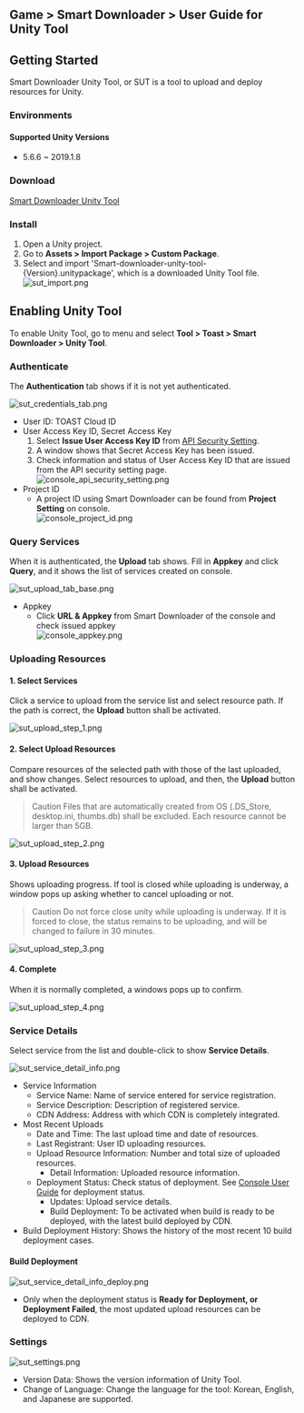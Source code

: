## Game > Smart Downloader > User Guide for Unity Tool 

## Getting Started 

Smart Downloader Unity Tool, or SUT is a tool to upload and deploy resources for Unity.  

### Environments

#### Supported Unity Versions

* 5.6.6 ~ 2019.1.8

### Download

[Smart Downloader Unity Tool](/Download/#game-smart-downloader)


### Install  

1. Open a Unity project. 
2. Go to **Assets > Import Package > Custom Package**.
3. Select and import 'Smart-downloader-unity-tool-{Version}.unitypackage', which is a downloaded Unity Tool file. 
    ![sut_import.png](https://static.toastoven.net/prod_smartdownloader/sut/sut_import.png)

## Enabling Unity Tool  

To enable Unity Tool, go to menu and select **Tool > Toast > Smart Downloader > Unity Tool**. 

### Authenticate 

The **Authentication** tab shows if it is not yet authenticated. 

![sut_credentials_tab.png](https://static.toastoven.net/prod_smartdownloader/sut/sut_credentials_tab.png)

* User ID: TOAST Cloud ID
* User Access Key ID, Secret Access Key
    1. Select **Issue User Access Key ID** from [API Security Setting](https://toast.com/account/api_settings).
    2. A window shows that Secret Access Key has been issued. 
    3. Check information and status of User Access Key ID that are issued from the API security setting page. 
    ![console_api_security_setting.png](https://static.toastoven.net/prod_smartdownloader/sut/console_api_security_setting.png)
* Project ID
    * A project ID using Smart Downloader can be found from **Project Setting** on console.  
    ![console_project_id.png](https://static.toastoven.net/prod_smartdownloader/sut/console_project_id.png)


### Query Services   

When it is authenticated, the **Upload** tab shows. 
Fill in **Appkey** and click **Query**, and it shows the list of services created on console.  

![sut_upload_tab_base.png](https://static.toastoven.net/prod_smartdownloader/sut/sut_upload_tab_base.png)

* Appkey
    * Click **URL & Appkey** from Smart Downloader of the console and check issued appkey  
    ![console_appkey.png](https://static.toastoven.net/prod_smartdownloader/sut/console_appkey.png)

### Uploading Resources 

#### 1. Select Services 

Click a service to upload from the service list and select resource path. 
If the path is correct, the **Upload** button shall be activated. 

![sut_upload_step_1.png](https://static.toastoven.net/prod_smartdownloader/sut/sut_upload_step_1.png)

#### 2. Select Upload Resources 

Compare resources of the selected path with those of the last uploaded, and show changes. Select resources to upload, and then, the **Upload** button shall be activated.  

> Caution 
Files that are automatically created from OS (.DS_Store, desktop.ini, thumbs.db) shall be excluded. 
Each resource cannot be larger than 5GB. 

![sut_upload_step_2.png](https://static.toastoven.net/prod_smartdownloader/sut/sut_upload_step_2.png)

#### 3. Upload Resources 

Shows uploading progress. 
If tool is closed while uploading is underway, a window pops up asking whether to cancel uploading or not. 

> Caution 
Do not force close unity while uploading is underway. 
If it is forced to close, the status remains to be uploading, and will be changed to failure in 30 minutes.  

![sut_upload_step_3.png](https://static.toastoven.net/prod_smartdownloader/sut/sut_upload_step_3.png)


#### 4. Complete

When it is normally completed, a windows pops up to confirm. 

![sut_upload_step_4.png](https://static.toastoven.net/prod_smartdownloader/sut/sut_upload_step_4.png)


### Service Details 

Select service from the list and double-click to show **Service Details**. 

![sut_service_detail_info.png](https://static.toastoven.net/prod_smartdownloader/sut/sut_service_detail_info.png)

* Service Information
    * Service Name: Name of service entered for service registration.
    * Service Description: Description of registered service.
    * CDN Address: Address with which CDN is completely integrated.
* Most Recent Uploads 
    * Date and Time: The last upload time and date of resources.
    * Last Registrant: User ID uploading resources.
    * Upload Resource Information: Number and total size of uploaded resources.
        * Detail Information: Uploaded resource information.
    * Deployment Status: Check status of deployment. See [Console User Guide](http://docs.toast.com/zh/Game/Smart%20Downloader/zh/console-guide/#4-list-of-services) for deployment status. 
        * Updates: Upload service details.  
        * Build Deployment: To be activated when build is ready to be deployed, with the latest build deployed by CDN. 
* Build Deployment History: Shows the history of the most recent 10 build deployment cases.  


#### Build Deployment 

![sut_service_detail_info_deploy.png](https://static.toastoven.net/prod_smartdownloader/sut/sut_service_detail_info_deploy.png)

* Only when the deployment status is **Ready for Deployment, or Deployment Failed**, the most updated upload resources can be deployed to CDN.  

### Settings 

![sut_settings.png](https://static.toastoven.net/prod_smartdownloader/sut/sut_settings.png)

* Version Data: Shows the version information of Unity Tool. 
* Change of Language: Change the language for the tool: Korean, English, and Japanese are supported. 
